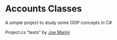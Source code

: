 # Accounts Classes
A simple project to study some OOP concepts in C#

Project.cs “tests” by [Joe Marini](https://www.linkedin.com/in/joemarini/?trk=lil_instructor)
